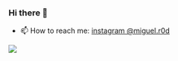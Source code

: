 ### Hi there 👋

- 📫 How to reach me: [instagram @miguel.r0d](https://www.instagram.com/miguel.r0d/)

<img src="https://github-readme-stats.vercel.app/api?username=miguelr0d&&show_icons=true&title_color=ffffff&icon_color=bb2acf&text_color=daf7dc&bg_color=151515">






<!--
**miguelr0d/miguelr0d** is a ✨ _special_ ✨ repository because its `README.md` (this file) appears on your GitHub profile.

Here are some ideas to get you started:

- 🔭 I’m currently working on ...
- 🌱 I’m currently learning ...
- 👯 I’m looking to collaborate on ...
- 🤔 I’m looking for help with ...
- 💬 Ask me about ...
- 📫 How to reach me: ...
- 😄 Pronouns: ...
- ⚡ Fun fact: ...
-->
